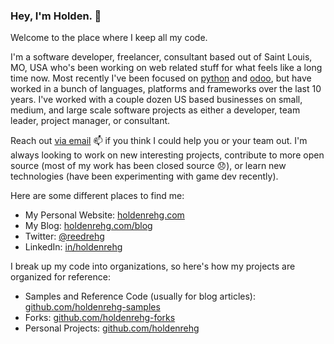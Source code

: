 ### Hey, I'm Holden. 🙋

Welcome to the place where I keep all my code.

I'm a software developer, freelancer, consultant based out of Saint Louis, MO, USA who's been working on web related stuff for what feels like a long time now. Most recently I've been focused on [python](https://github.com/topics/python) and [odoo](https://github.com/topics/odoo), but have worked in a bunch of languages, platforms and frameworks over the last 10 years. I've worked with a couple dozen US based businesses on small, medium, and large scale software projects as either a developer, team leader, project manager, or consultant.

Reach out [via email](mailto:holdenrehg@gmail.com) 📫 if you think I could help you or your team out. I'm always looking to work on new interesting projects, contribute to more open source (most of my work has been closed source 😞), or learn new technologies (have been experimenting with game dev recently).

Here are some different places to find me:

- My Personal Website: [holdenrehg.com](https://holdenrehg.com)
- My Blog: [holdenrehg.com/blog](https://holdenrehg.com/blog)
- Twitter: [@reedrehg](https://twitter.com/reedrehg)
- LinkedIn: [in/holdenrehg](https://linkedin.com/in/holdenrehg)

I break up my code into organizations, so here's how my projects are organized for reference:

- Samples and Reference Code (usually for blog articles): [github.com/holdenrehg-samples](https://github.com/holdenrehg-samples)
- Forks: [github.com/holdenrehg-forks](https://github.com/holdenrehg-forks)
- Personal Projects: [github.com/holdenrehg](https://github.com/holdenrehg?tab=repositories)
